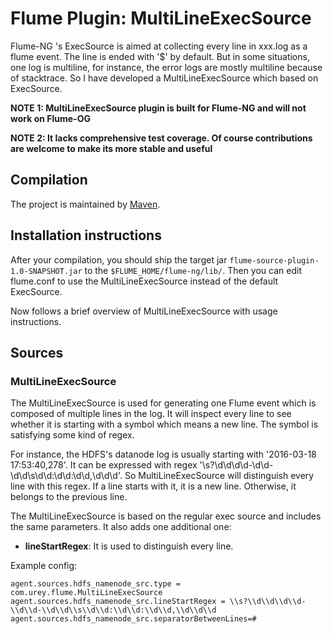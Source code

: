 # Flume Plugin: MultiLineExecSource

Flume-NG 's ExecSource is aimed at collecting every line in xxx.log as a flume event. The line is ended with '$' by default. But in some situations, one log is multiline, for instance, the error logs are mostly multiline because of stacktrace. So I have developed a MultiLineExecSource which based on ExecSource.

**NOTE 1: MultiLineExecSource plugin is built for Flume-NG and will not work on Flume-OG**

**NOTE 2: It lacks comprehensive test coverage. Of course contributions are welcome to make its more stable and useful**

## Compilation

The project is maintained by [Maven](http://maven.apache.org/).

## Installation instructions

After your compilation, you should ship the target jar `flume-source-plugin-1.0-SNAPSHOT.jar`  to the `$FLUME_HOME/flume-ng/lib/`. Then you can edit flume.conf to use the MultiLineExecSource instead of the default ExecSource.

Now follows a brief overview of MultiLineExecSource with usage instructions.

## Sources

### MultiLineExecSource

The MultiLineExecSource is used for generating one Flume event which is composed of  multiple lines in the log. It will inspect every line to see whether it is starting with a symbol which means a new line. The symbol is satisfying some kind of regex.

For instance, the HDFS's datanode log is usually starting with '2016-03-18 17:53:40,278'. It can be expressed with regex '\s?\d\d\d\d-\d\d-\d\d\s\d\d:\d\d:\d\d,\d\d\d'. So MultiLineExecSource will distinguish every line with this regex. If a line starts with it, it is a new line. Otherwise, it belongs to the previous line.

The MultiLineExecSource is based on the regular exec source and includes the same parameters. It also adds one additional one:

* **lineStartRegex**: It is used to distinguish every line.


Example config:

```
agent.sources.hdfs_namenode_src.type = com.urey.flume.MultiLineExecSource
agent.sources.hdfs_namenode_src.lineStartRegex = \\s?\\d\\d\\d\\d-\\d\\d-\\d\\d\\s\\d\\d:\\d\\d:\\d\\d,\\d\\d\\d
agent.sources.hdfs_namenode_src.separatorBetweenLines=#
```










